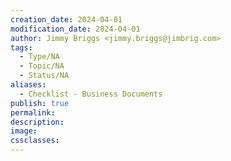```yaml
---
creation_date: 2024-04-01
modification_date: 2024-04-01
author: Jimmy Briggs <jimmy.briggs@jimbrig.com>
tags:
  - Type/NA
  - Topic/NA
  - Status/NA
aliases:
  - Checklist - Business Documents
publish: true
permalink:
description:
image:
cssclasses:
---
```

